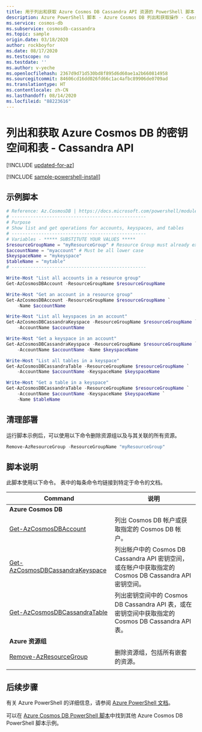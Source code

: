 ```yaml
---
title: 用于列出和获取 Azure Cosmos DB Cassandra API 资源的 PowerShell 脚本
description: Azure PowerShell 脚本 - Azure Cosmos DB 列出和获取操作 - Cassandra API
ms.service: cosmos-db
ms.subservice: cosmosdb-cassandra
ms.topic: sample
origin.date: 03/18/2020
author: rockboyfor
ms.date: 08/17/2020
ms.testscope: no
ms.testdate: ''
ms.author: v-yeche
ms.openlocfilehash: 2367d9d71d530bd8f895d6d60ae1a2b660814958
ms.sourcegitcommit: 84606cd16dd026fd66c1ac4afbc89906de0709ad
ms.translationtype: HT
ms.contentlocale: zh-CN
ms.lasthandoff: 08/14/2020
ms.locfileid: "88223616"
---
```

<!--Verified successfully-->
# <a name="list-and-get-keyspaces-and-tables-for-azure-cosmos-db---cassandra-api"></a>列出和获取 Azure Cosmos DB 的密钥空间和表 - Cassandra API

[!INCLUDE [updated-for-az](../../../../../includes/updated-for-az.md)]

[!INCLUDE [sample-powershell-install](../../../../../includes/sample-powershell-install-no-ssh.md)]

## <a name="sample-script"></a>示例脚本

```powershell
# Reference: Az.CosmosDB | https://docs.microsoft.com/powershell/module/az.cosmosdb
# --------------------------------------------------
# Purpose
# Show list and get operations for accounts, keyspaces, and tables
# --------------------------------------------------
# Variables - ***** SUBSTITUTE YOUR VALUES *****
$resourceGroupName = "myResourceGroup" # Resource Group must already exist
$accountName = "myaccount" # Must be all lower case
$keyspaceName = "mykeyspace"
$tableName = "mytable"
# --------------------------------------------------

Write-Host "List all accounts in a resource group"
Get-AzCosmosDBAccount -ResourceGroupName $resourceGroupName

Write-Host "Get an account in a resource group"
Get-AzCosmosDBAccount -ResourceGroupName $resourceGroupName `
    -Name $accountName

Write-Host "List all keyspaces in an account"
Get-AzCosmosDBCassandraKeyspace -ResourceGroupName $resourceGroupName `
    -AccountName $accountName

Write-Host "Get a keyspace in an account"
Get-AzCosmosDBCassandraKeyspace -ResourceGroupName $resourceGroupName `
    -AccountName $accountName -Name $keyspaceName

Write-Host "List all tables in a keyspace"
Get-AzCosmosDBCassandraTable -ResourceGroupName $resourceGroupName `
    -AccountName $accountName -KeyspaceName $keyspaceName

Write-Host "Get a table in a keyspace"
Get-AzCosmosDBCassandraTable -ResourceGroupName $resourceGroupName `
    -AccountName $accountName -KeyspaceName $keyspaceName `
    -Name $tableName

```

## <a name="clean-up-deployment"></a>清理部署

运行脚本示例后，可以使用以下命令删除资源组以及与其关联的所有资源。

```powershell
Remove-AzResourceGroup -ResourceGroupName "myResourceGroup"
```

## <a name="script-explanation"></a>脚本说明

此脚本使用以下命令。 表中的每条命令均链接到特定于命令的文档。

| Command | 说明 |
|---|---|
|**Azure Cosmos DB**| |
| [Get-AzCosmosDBAccount](https://docs.microsoft.com/powershell/module/az.cosmosdb/get-azcosmosdbaccount) | 列出 Cosmos DB 帐户或获取指定的 Cosmos DB 帐户。 |
| [Get-AzCosmosDBCassandraKeyspace](https://docs.microsoft.com/powershell/module/az.cosmosdb/get-azcosmosdbcassandrakeyspace) | 列出帐户中的 Cosmos DB Cassandra API 密钥空间，或在帐户中获取指定的 Cosmos DB Cassandra API 密钥空间。 |
| [Get-AzCosmosDBCassandraTable](https://docs.microsoft.com/powershell/module/az.cosmosdb/get-azcosmosdbcassandratable) | 列出密钥空间中的 Cosmos DB Cassandra API 表，或在密钥空间中获取指定的 Cosmos DB Cassandra API 表。 |
|**Azure 资源组**| |
| [Remove-AzResourceGroup](https://docs.microsoft.com/powershell/module/az.resources/remove-azresourcegroup) | 删除资源组，包括所有嵌套的资源。 |
|||

## <a name="next-steps"></a>后续步骤

有关 Azure PowerShell 的详细信息，请参阅 [Azure PowerShell 文档](https://docs.microsoft.com/powershell/)。

可以在 [Azure Cosmos DB PowerShell 脚本](../../../powershell-samples.md)中找到其他 Azure Cosmos DB PowerShell 脚本示例。

<!-- Update_Description: new article about list get -->
<!--NEW.date: 08/17/2020-->